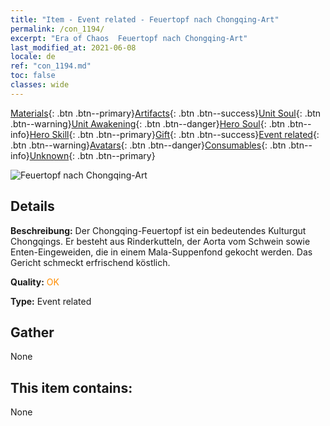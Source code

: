 ```yaml
---
title: "Item - Event related - Feuertopf nach Chongqing-Art"
permalink: /con_1194/
excerpt: "Era of Chaos  Feuertopf nach Chongqing-Art"
last_modified_at: 2021-06-08
locale: de
ref: "con_1194.md"
toc: false
classes: wide
---
```

 [Materials](/ItemsDE/){: .btn .btn--primary}[Artifacts](/ItemsDE/Artifacts/){: .btn .btn--success}[Unit Soul](/ItemsDE/UnitSoul/){: .btn .btn--warning}[Unit Awakening](/ItemsDE/UnitAwakening/){: .btn .btn--danger}[Hero Soul](/ItemsDE/HeroSoul/){: .btn .btn--info}[Hero Skill](/ItemsDE/HeroSkill/){: .btn .btn--primary}[Gift](/ItemsDE/Gift/){: .btn .btn--success}[Event related](/ItemsDE/Events/){: .btn .btn--warning}[Avatars](/ItemsDE/Avatars/){: .btn .btn--danger}[Consumables](/ItemsDE/Consumables/){: .btn .btn--info}[Unknown](/ItemsDE/Unknown/){: .btn .btn--primary}

 ![Feuertopf nach Chongqing-Art](/images/t/i_81521111.png)

## Details
 **Beschreibung:** Der Chongqing-Feuertopf ist ein bedeutendes Kulturgut Chongqings. Er besteht aus Rinderkutteln, der Aorta vom Schwein sowie Enten-Eingeweiden, die in einem Mala-Suppenfond gekocht werden. Das Gericht schmeckt erfrischend köstlich.

 **Quality:** <span style="color: #FF8C00">OK</span>

 **Type:** Event related

## Gather

  None

## This item contains:

  None

